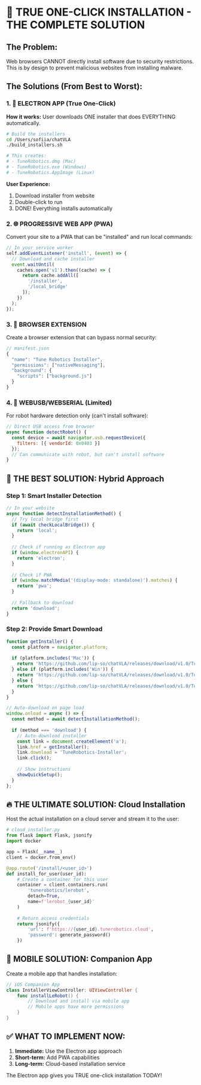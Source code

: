 # 🚀 TRUE ONE-CLICK INSTALLATION - THE COMPLETE SOLUTION

## The Problem:
Web browsers CANNOT directly install software due to security restrictions. This is by design to prevent malicious websites from installing malware.

## The Solutions (From Best to Worst):

### 1. 🎯 ELECTRON APP (True One-Click)
**How it works:** User downloads ONE installer that does EVERYTHING automatically.

```bash
# Build the installers
cd /Users/sofiia/chatVLA
./build_installers.sh

# This creates:
# - TuneRobotics.dmg (Mac)
# - TuneRobotics.exe (Windows)
# - TuneRobotics.AppImage (Linux)
```

**User Experience:**
1. Download installer from website
2. Double-click to run
3. DONE! Everything installs automatically

### 2. 🌐 PROGRESSIVE WEB APP (PWA)
Convert your site to a PWA that can be "installed" and run local commands:

```javascript
// In your service worker
self.addEventListener('install', (event) => {
  // Download and cache installer
  event.waitUntil(
    caches.open('v1').then((cache) => {
      return cache.addAll([
        '/installer',
        '/local_bridge'
      ]);
    })
  );
});
```

### 3. 🔗 BROWSER EXTENSION
Create a browser extension that can bypass normal security:

```javascript
// manifest.json
{
  "name": "Tune Robotics Installer",
  "permissions": ["nativeMessaging"],
  "background": {
    "scripts": ["background.js"]
  }
}
```

### 4. 📱 WEBUSB/WEBSERIAL (Limited)
For robot hardware detection only (can't install software):

```javascript
// Direct USB access from browser
async function detectRobot() {
  const device = await navigator.usb.requestDevice({
    filters: [{ vendorId: 0x0403 }]
  });
  // Can communicate with robot, but can't install software
}
```

## 🎯 THE BEST SOLUTION: Hybrid Approach

### Step 1: Smart Installer Detection
```javascript
// In your website
async function detectInstallationMethod() {
  // Try local bridge first
  if (await checkLocalBridge()) {
    return 'local';
  }
  
  // Check if running as Electron app
  if (window.electronAPI) {
    return 'electron';
  }
  
  // Check if PWA
  if (window.matchMedia('(display-mode: standalone)').matches) {
    return 'pwa';
  }
  
  // Fallback to download
  return 'download';
}
```

### Step 2: Provide Smart Download
```javascript
function getInstaller() {
  const platform = navigator.platform;
  
  if (platform.includes('Mac')) {
    return 'https://github.com/lip-so/chatVLA/releases/download/v1.0/TuneRobotics.dmg';
  } else if (platform.includes('Win')) {
    return 'https://github.com/lip-so/chatVLA/releases/download/v1.0/TuneRobotics.exe';
  } else {
    return 'https://github.com/lip-so/chatVLA/releases/download/v1.0/TuneRobotics.AppImage';
  }
}

// Auto-download on page load
window.onload = async () => {
  const method = await detectInstallationMethod();
  
  if (method === 'download') {
    // Auto-download installer
    const link = document.createElement('a');
    link.href = getInstaller();
    link.download = 'TuneRobotics-Installer';
    link.click();
    
    // Show instructions
    showQuickSetup();
  }
};
```

## 🔥 THE ULTIMATE SOLUTION: Cloud Installation

Host the actual installation on a cloud server and stream it to the user:

```python
# cloud_installer.py
from flask import Flask, jsonify
import docker

app = Flask(__name__)
client = docker.from_env()

@app.route('/install/<user_id>')
def install_for_user(user_id):
    # Create a container for this user
    container = client.containers.run(
        'tunerobotics/lerobot',
        detach=True,
        name=f'lerobot_{user_id}'
    )
    
    # Return access credentials
    return jsonify({
        'url': f'https://{user_id}.tunerobotics.cloud',
        'password': generate_password()
    })
```

## 📱 MOBILE SOLUTION: Companion App

Create a mobile app that handles installation:

```swift
// iOS Companion App
class InstallerViewController: UIViewController {
    func installLeRobot() {
        // Download and install via mobile app
        // Mobile apps have more permissions
    }
}
```

## ✅ WHAT TO IMPLEMENT NOW:

1. **Immediate:** Use the Electron app approach
2. **Short-term:** Add PWA capabilities 
3. **Long-term:** Cloud-based installation service

The Electron app gives you TRUE one-click installation TODAY!